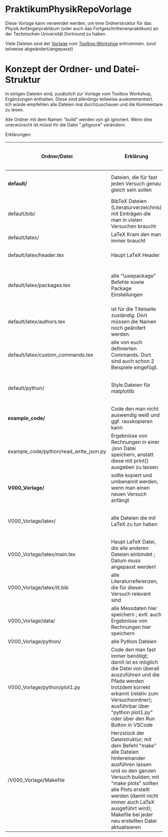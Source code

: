 # PraktikumPhysikRepoVorlage

Diese Vorlage kann verwendet werden, um eine Ordnerstruktur für das Physik Anfängerpraktikum (oder auch das Fortgeschrittenenpraktikum) an der Technischen Universität Dortmund zu haben.  

Viele Dateien sind der [Vorlage](https://github.com/pep-dortmund/toolbox-workshop/tree/master/latex-template) vom [Toolbox-Workshop](https://toolbox.pep-dortmund.org/) entnommen. (und teilweise abgeändert/angepasst)  

# Konzept der Ordner- und Datei-Struktur

In einigen Dateien sind, zusätzlich zur Vorlage vom Toolbox Workshop, Ergänzungen enthalten. Diese sind allerdings teilweise auskommentiert.  
Ich würde empfehlen alle Dateien mal durchzuschauen und die Kommentare zu lesen.  

Alle Ordner mit dem Namen "build" werden von git ignoriert. Wenn dies unerwünscht ist müsst ihr die Datei ".gitignore" verändern.  

Erklärungen:  

Ordner/Datei | Erklärung | Anders als Toolbox Workshop Vorlage
-- | -- | --
**default/** | Dateien, die für fast jeden Versuch genau gleich sein sollen | nun ist nicht mehr alles in jedem Versuchsordner
default/bib/ | BibTeX Dateien (Literaturverzeichnis) mit Einträgen die man in vielen Versuchen braucht | 
default/latex/ | LaTeX Kram den man immer braucht | 
default/latex/header.tex | Haupt LaTeX Header | Aufgeteilt in mehrere Dateien
default/latex/packages.tex | alle "\usepackage" Befehle sowie Package Einstellungen | biblatex Sortierung und Nummerierung; weitere nützliche Packages 
default/latex/authors.tex | ist für die Titelseite zuständig. Dort müssen die Namen noch geändert werden. | 
default/latex/custom_commands.tex | alle von euch definierten Commands. Dort sind auch schon 2 Beispiele eingefügt. | 
default/python/ | Style Dateien für matplotlib | runde Marker kleiner und schwarzer Rand ; Grid verändert 
**example_code/** | Code den man nicht auswendig weiß und ggf. rauskopieren kann | 
example_code/python/read_write_json.py | Ergebnisse von Rechnungen in einer .json Datei speichern, anstatt diese mit print() ausgeben zu lassen | 
**V000_Vorlage/** | sollte kopiert und umbenannt werden, wenn man einen neuen Versuch anfängt | Ordnerstruktur nach Dateityp und nur das Makefile im Hauptordner 
V000_Vorlage/latex/ | alle Dateien die mit LaTeX zu tun haben | einiges wird aus dem default/latex/ Ordner importiert 
V000_Vorlage/latex/main.tex | Haupt LaTeX Datei, die alle anderen Dateien einbindet ; Datum muss angepasst werden! | Zielsetzung hinzugefügt 
V000_Vorlage/latex/lit.bib | alle Literaturreferenzen, die für diesen Versuch relevant sind | 
V000_Vorlage/data/ | alle Messdaten hier speichern ; evtl. auch Ergebnisse von Rechnungen hier speichern | 
V000_Vorlage/python/ | alle Python Dateien | 
V000_Vorlage/python/plot1.py | Code den man fast immer benötigt; damit ist es möglich die Datei von überall auszuführen und die Pfade werden trotzdem korrekt erkannt (relativ zum Versuchsordner); ausführbar über "python plot1.py" oder über den Run Button in VSCode | anderer Standard Code 
/V000_Vorlage/Makefile | Herzstück der Dateistruktur; mit dem Befehl "make" alle Dateien hintereinander ausführen lassen und so den ganzen Versuch builden; mit "make plots" sollten alle Plots erstellt werden (damit nicht immer auch LaTeX ausgeführt wird); Makefile bei jeder neu erstellten Datei aktualisieren | "make plots"; Python Dateien einfacherer Befehl (durch den Code in plot1.py) 
